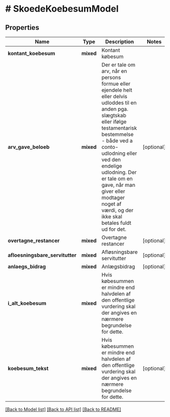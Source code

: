 # # SkoedeKoebesumModel

## Properties

Name | Type | Description | Notes
------------ | ------------- | ------------- | -------------
**kontant_koebesum** | **mixed** | Kontant købesum |
**arv_gave_beloeb** | **mixed** | Der er tale om arv, når en persons formue eller ejendele helt eller delvis udloddes til en anden pga. slægtskab eller ifølge testamentarisk bestemmelse - både ved a conto-udlodning eller ved den endelige udlodning. Der er tale om en gave, når man giver eller modtager noget af værdi, og der ikke skal betales fuldt ud for det. | [optional]
**overtagne_restancer** | **mixed** | Overtagne restancer | [optional]
**afloesningsbare_servitutter** | **mixed** | Afløsningsbare servitutter | [optional]
**anlaegs_bidrag** | **mixed** | Anlægsbidrag | [optional]
**i_alt_koebesum** | **mixed** | Hvis købesummen er mindre end halvdelen af den offentlige vurdering skal der angives en nærmere begrundelse for dette. |
**koebesum_tekst** | **mixed** | Hvis købesummen er mindre end halvdelen af den offentlige vurdering skal der angives en nærmere begrundelse for dette. | [optional]

[[Back to Model list]](../../README.md#models) [[Back to API list]](../../README.md#endpoints) [[Back to README]](../../README.md)
